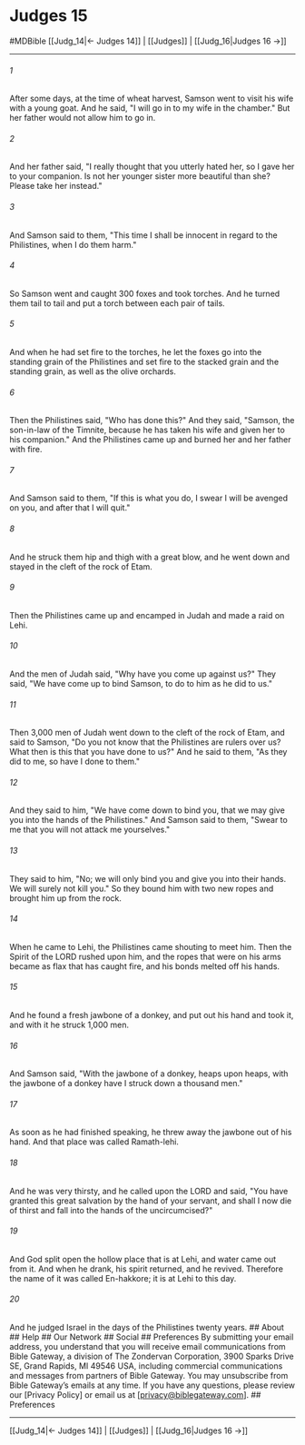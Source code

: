 # Judges 15
#MDBible
[[Judg_14|← Judges 14]] | [[Judges]] | [[Judg_16|Judges 16 →]]

***


###### 1 
After some days, at the time of wheat harvest, Samson went to visit his wife with a young goat. And he said, "I will go in to my wife in the chamber." But her father would not allow him to go in. 

###### 2 
And her father said, "I really thought that you utterly hated her, so I gave her to your companion. Is not her younger sister more beautiful than she? Please take her instead." 

###### 3 
And Samson said to them, "This time I shall be innocent in regard to the Philistines, when I do them harm." 

###### 4 
So Samson went and caught 300 foxes and took torches. And he turned them tail to tail and put a torch between each pair of tails. 

###### 5 
And when he had set fire to the torches, he let the foxes go into the standing grain of the Philistines and set fire to the stacked grain and the standing grain, as well as the olive orchards. 

###### 6 
Then the Philistines said, "Who has done this?" And they said, "Samson, the son-in-law of the Timnite, because he has taken his wife and given her to his companion." And the Philistines came up and burned her and her father with fire. 

###### 7 
And Samson said to them, "If this is what you do, I swear I will be avenged on you, and after that I will quit." 

###### 8 
And he struck them hip and thigh with a great blow, and he went down and stayed in the cleft of the rock of Etam. 

###### 9 
Then the Philistines came up and encamped in Judah and made a raid on Lehi. 

###### 10 
And the men of Judah said, "Why have you come up against us?" They said, "We have come up to bind Samson, to do to him as he did to us." 

###### 11 
Then 3,000 men of Judah went down to the cleft of the rock of Etam, and said to Samson, "Do you not know that the Philistines are rulers over us? What then is this that you have done to us?" And he said to them, "As they did to me, so have I done to them." 

###### 12 
And they said to him, "We have come down to bind you, that we may give you into the hands of the Philistines." And Samson said to them, "Swear to me that you will not attack me yourselves." 

###### 13 
They said to him, "No; we will only bind you and give you into their hands. We will surely not kill you." So they bound him with two new ropes and brought him up from the rock. 

###### 14 
When he came to Lehi, the Philistines came shouting to meet him. Then the Spirit of the LORD rushed upon him, and the ropes that were on his arms became as flax that has caught fire, and his bonds melted off his hands. 

###### 15 
And he found a fresh jawbone of a donkey, and put out his hand and took it, and with it he struck 1,000 men. 

###### 16 
And Samson said, "With the jawbone of a donkey, heaps upon heaps, with the jawbone of a donkey have I struck down a thousand men." 

###### 17 
As soon as he had finished speaking, he threw away the jawbone out of his hand. And that place was called Ramath-lehi. 

###### 18 
And he was very thirsty, and he called upon the LORD and said, "You have granted this great salvation by the hand of your servant, and shall I now die of thirst and fall into the hands of the uncircumcised?" 

###### 19 
And God split open the hollow place that is at Lehi, and water came out from it. And when he drank, his spirit returned, and he revived. Therefore the name of it was called En-hakkore; it is at Lehi to this day. 

###### 20 
And he judged Israel in the days of the Philistines twenty years. ## About ## Help ## Our Network ## Social ## Preferences By submitting your email address, you understand that you will receive email communications from Bible Gateway, a division of The Zondervan Corporation, 3900 Sparks Drive SE, Grand Rapids, MI 49546 USA, including commercial communications and messages from partners of Bible Gateway. You may unsubscribe from Bible Gateway&rsquo;s emails at any time. If you have any questions, please review our [Privacy Policy] or email us at [privacy@biblegateway.com]. ## Preferences

***

[[Judg_14|← Judges 14]] | [[Judges]] | [[Judg_16|Judges 16 →]]
